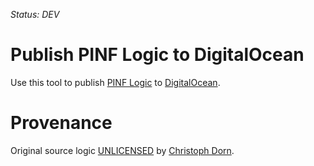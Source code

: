 *Status: DEV*

Publish PINF Logic to DigitalOcean
==================================

Use this tool to publish [PINF Logic](https://github.com/pinf-logic/pinf.logic) to [DigitalOcean](https://www.digitalocean.com/).


Provenance
==========

Original source logic [UNLICENSED](http://unlicense.org/) by [Christoph Dorn](http://christophdorn.com).

